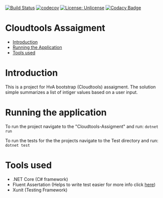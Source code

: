 [![Build Status](https://travis-ci.org/benirave/sum-assaigment.svg?branch=master)](https://travis-ci.org/benirave/sum-assaigment)
[![codecov](https://codecov.io/gh/benirave/sum-assaigment/branch/master/graph/badge.svg)](https://codecov.io/gh/benirave/sum-assaigment)
[![License: Unlicense](https://img.shields.io/badge/license-Unlicense-blue.svg)](http://unlicense.org/)
[![Codacy Badge](https://api.codacy.com/project/badge/Grade/e9525a1be06048c381bd1a2fe63f9fb1)](https://www.codacy.com/app/benirave/sum-assaigment?utm_source=github.com&amp;utm_medium=referral&amp;utm_content=benirave/sum-assaigment&amp;utm_campaign=Badge_Grade)
# Cloudtools Assaigment

* [Introduction](#Introduction)
* [Running the Application](#Running-the-application)
* [Tools used](#Tools-used)

# Introduction

This is a project for HvA bootstrap (Cloudtools) assaigment.
The solution simple summarizes a list of intiger values based on a user input.

# Running the application

To run the project navigate to the "Cloudtools-Assigment" and run:
```dotnet run```

To run the tests for the the projects navigate to the Test directory and run:
```dotnet test```

# Tools used
* .NET Core (C# framework)
* Fluent Assertation (Helps to write test easier for more info click [here](#https://fluentassertions.com/))
* Xunit (Testing Framework)